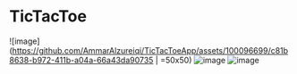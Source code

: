# TicTacToe

![image](https://github.com/AmmarAlzureiqi/TicTacToeApp/assets/100096699/c81b8638-b972-411b-a04a-66a43da90735 | =50x50)
![image](https://github.com/AmmarAlzureiqi/TicTacToeApp/assets/100096699/1dae2f3f-031f-4e5c-a3a6-a07f6e69acdd)
![image](https://github.com/AmmarAlzureiqi/TicTacToeApp/assets/100096699/c50075e7-ea9f-4b58-ad9f-d501c1c1919e)
